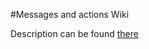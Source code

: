 #Messages and actions Wiki

Description can be found [there](https://github.com/KNR-Selfie/selfie_carolocup2020/wiki/Messages-and-actions)
